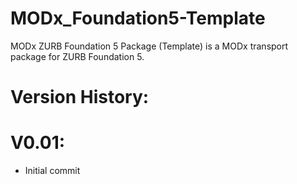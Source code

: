 MODx_Foundation5-Template
=========================

MODx ZURB Foundation 5 Package (Template) is a MODx transport package for ZURB Foundation 5. 

Version History:
================

V0.01:
======
- Initial commit
